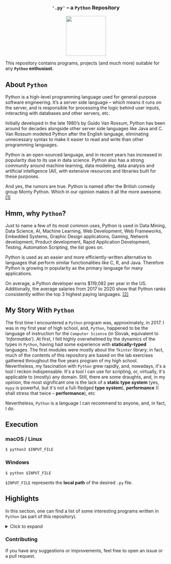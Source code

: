 <h3 align="center"><code>'.py'</code> – a <code>Python</code> Repository</h3>

<p align="center"><img src="https://img.freepik.com/free-icon/snakes_318-368381.jpg" width=125></p>

This repository contains programs, projects (and much more) suitable for any __`Python` enthusiast.__

## About `Python`

Python is a high-level programming language used for general-purpose software engineering. It’s a server side language – which means it runs on the server, and is responsible for processing the logic behind user inputs, interacting with databases and other servers, etc.

Initially developed in the late 1980’s by Guido Van Rossum, Python has been around for decades alongside other server side languages like Java and C. Van Rossum modeled Python after the English language, eliminating unnecessary syntax to make it easier to read and write than other programming languages.

Python is an open-sourced language, and in recent years has increased in popularity due to its use in data science. Python also has a strong community around machine learning, data modeling, data analysis and artificial intelligence (AI), with extensive resources and libraries built for these purposes.

And yes, the rumors are true. Python is named after the British comedy group Monty Python. Which in our opinion makes it all the more awesome. [[1]][WIKI]

## Hmm, why `Python`?

Just to name a few of its most common uses, Python is used in Data Mining, Data Science, AI, Machine Learning, Web Development, Web Frameworks, Embedded Systems, Graphic Design applications, Gaming, Network development, Product development, Rapid Application Development, Testing, Automation Scripting, the list goes on.

Python is used as an easier and more efficiently-written alternative to languages that perform similar functionalities like C, R, and Java. Therefore Python is growing in popularity as the primary language for many applications.

On average, a Python developer earns $119,082 per year in the US. Additionally, the average salaries from 2017 to 2020 show that Python ranks consistently within the top 3 highest paying languages. [[2]][WIKI]

## My Story With `Python`

The first time I encountered a `Python` program was, approximately, in 2017. I was in my first year of high school, and, `Python`, happened to be the language of instruction for the `Computer Science` (in Slovak, equivalent to _'Informatika'_). At first, I felt highly overwhelmed by the dynamics of the types in `Python`, having had some experience with __statically-typed__ languages. The first modules were mostly about the `Tkinter` library; in fact, much of the contents of this repository are based on the lab exercises gathered throughout the five years program of my high school. Nevertheless, my fascination with `Python` grew rapidly, and, nowadays, it's a tool I reckon indispensable. It's a tool I can use for scripting, or, virtually, it's applicable to (mostly) any domain. Still, there are some draughts, and, in my opinion, the most significant one is the lack of a __static type system__ (yes, `mypy` is powerful, but it's not a full-fledged __type system__), __performance__ (I shall stress that twice – __performance__), etc 

Nevertheless, `Python` is a language I can recommend to anyone, and, in fact, I do.

## Execution

### macOS / Linux

```shell
$ python3 $INPUT_FILE
```

### Windows
```shell
$ python $INPUT_FILE
```

`$INPUT_FILE` represents the __local path__ of the desired `.py` file.

## Highlights

In this section, one can find a list of some interesting programs written in `Python` (as part of this repository).

<details>
    <summary>Click to expand</summary>

### Python - Shell Script Integration

```python
# Integrate Python with Shell script
import os


# Create the main function
def main():
    # Get the path of the shell script
    shell_path = input("Input path of the script: ")
    # Execute the shell script

    """
    Using 'os.system' to work as a bash command line 'sh' to execute a .sh file.
    Possible alternatives: 
    ./shell_path
    chmod +x shell_path
    ... 
    """

    execute_command(shell_path)


# Define a command executor function
def execute_command(path: str):
    os.system(f"sh {path}")
    """
    Possibly pass in the .sh path as a command line argument using:
    'from sys import argv'
    And iterate the argument vector.
    """


if __name__ == '__main__':
    main()

```

Default `.sh` script.

```shell
#!/bin/bash

# This is a sample shell program
function MAIN()
{
  # Prompt the user
  echo "Hello from Shell script!"
}

# Call the main function
MAIN

```

### Box Blur Filter
```python
# Define main function
def main(*argv):

    # Using Pillow (PIL)
    from PIL import Image
    from PIL import ImageFilter

    # Proceed to the effect (box blur)
    input_file = Image.open(argv[0], "r")
    output_file = input_file.filter(ImageFilter.BoxBlur(argv[2]))
    output_file.save(argv[1])


# Define maine executable pathway
if __name__ == "__main__":

    # Define variables to be passed to the main function
    inputPath: str = input("Input PATH: ")
    outputPath: str = input("Output PATH: ")
    ratio: int = int(input("Filter ratio: "))

    #  Call the main function
    main(inputPath, outputPath, ratio)

```

### Text-to-Speech Recognition

```python
import pyttsx3

"""
Using 'pyttsx3' to create speech-to-text recognition
Source: https://pypi.org/project/pyttsx3/
"""


def main():
    print("Convert text to speech!")

    # Get some user input
    user_input = input("Convert to speech: ")

    # Call the speech recognition function
    speech_recognition(user_input)


def speech_recognition(argument):

    # Initialise the speech recognition library and its instance
    engine = pyttsx3.init()

    # Execute the conversion
    engine.say(argument)
    engine.runAndWait()


if __name__ == '__main__':
    main()
```

### Link-to-QR-code Generator
```python
# Automated tool to convert link to pictorial qr code

import os
import qrcode

"""
'qrcode'
Source: https://pypi.org/project/qrcode/
"""

# Using command line arguments
from sys import argv, exit


# Main function
def main():

    # If command line argument was correctly specified
    if check_command_line_arg(argv):

        # Link of type str as the second argument
        link: str = argv[1]

        # Call the generator function
        qr_code_generator(link)
        exit(0)
    else:

        # Prompt the user with incorrect usage message
        print(f"Usage: python[3] {argv[0]} $LINK")
        exit(1)


def check_command_line_arg(args):

    # Check if 2 command line args were specified
    return False if len(args) != 2 else True


def qr_code_generator(link):

    """
    import qrcode
    img = qrcode.make('Some data here')
    type(img)  # qrcode.image.pil.PilImage
    img.save("some_file.png")
    """

    # Create qr-code
    img = qrcode.make(link)

    # Save the qr-code locally
    img.save("qr.png", "PNG")

    def open_qr_code():
        os.system("open qr.png")

    # Call a function to open the output in the system
    open_qr_code()


if __name__ == '__main__':
    main()

```

#### Execution

```shell
$ python qr-code.py $LINK
```

`$LINK` passed as a command-line argument.

</details>

### Contributing

If you have any suggestions or improvements, feel free to open an issue or a pull request.

<!-- LINKS AND REFS -->
[WIKI]: https://codingnomads.co/why-learn-python/
